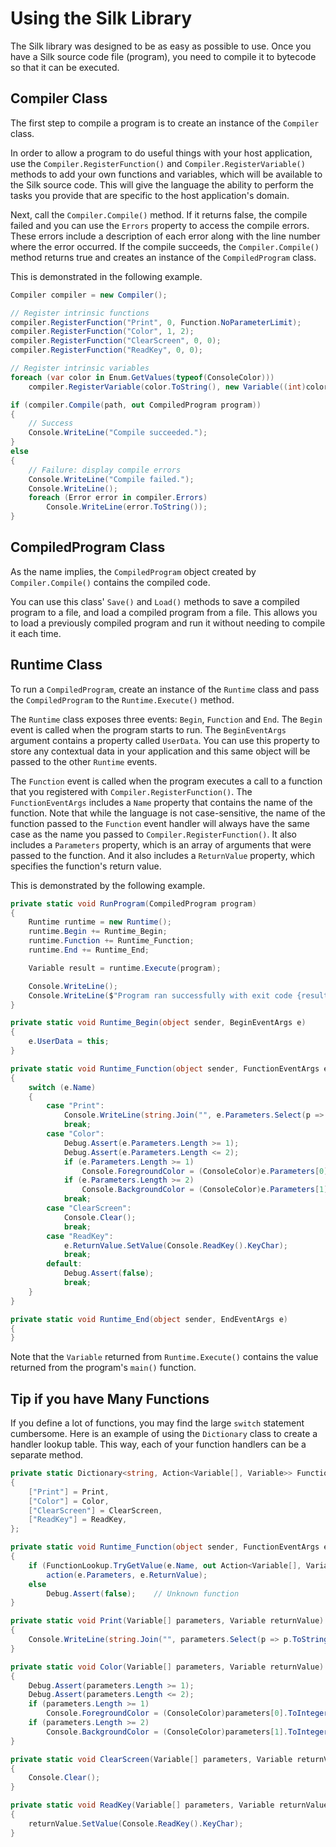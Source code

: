 # Using the Silk Library

The Silk library was designed to be as easy as possible to use. Once you have a Silk source code file (program), you
need to compile it to bytecode so that it can be executed.

## Compiler Class

The first step to compile a program is to create an instance of the `Compiler` class.

In order to allow a program to do useful things with your host application, use the `Compiler.RegisterFunction()`
and `Compiler.RegisterVariable()` methods to add your own functions and variables, which will be available to the Silk
source code. This will give the language the ability to perform the tasks you provide that are specific to the host
application's domain.

Next, call the `Compiler.Compile()` method. If it returns false, the compile failed and you can use the `Errors`
property to access the compile errors. These errors include a description of each error along with the line number where
the error occurred. If the compile succeeds, the `Compiler.Compile()` method returns true and creates an instance of
the `CompiledProgram` class.

This is demonstrated in the following example.

```cs
Compiler compiler = new Compiler();

// Register intrinsic functions
compiler.RegisterFunction("Print", 0, Function.NoParameterLimit);
compiler.RegisterFunction("Color", 1, 2);
compiler.RegisterFunction("ClearScreen", 0, 0);
compiler.RegisterFunction("ReadKey", 0, 0);

// Register intrinsic variables
foreach (var color in Enum.GetValues(typeof(ConsoleColor)))
    compiler.RegisterVariable(color.ToString(), new Variable((int)color));

if (compiler.Compile(path, out CompiledProgram program))
{
    // Success
    Console.WriteLine("Compile succeeded.");
}
else
{
    // Failure: display compile errors
    Console.WriteLine("Compile failed.");
    Console.WriteLine();
    foreach (Error error in compiler.Errors)
        Console.WriteLine(error.ToString());
}
```

## CompiledProgram Class

As the name implies, the `CompiledProgram` object created by `Compiler.Compile()` contains the compiled code.

You can use this class' `Save()` and `Load()` methods to save a compiled program to a file, and load a compiled program
from a file. This allows you to load a previously compiled program and run it without needing to compile it each time.

## Runtime Class

To run a `CompiledProgram`, create an instance of the `Runtime` class and pass the `CompiledProgram` to
the `Runtime.Execute()` method.

The `Runtime` class exposes three events: `Begin`, `Function` and `End`. The `Begin` event is called when the program
starts to run. The `BeginEventArgs` argument contains a property called `UserData`. You can use this property to store
any contextual data in your application and this same object will be passed to the other `Runtime` events.

The `Function` event is called when the program executes a call to a function that you registered
with `Compiler.RegisterFunction()`. The `FunctionEventArgs` includes a `Name` property that contains the name of the
function. Note that while the language is not case-sensitive, the name of the function passed to the `Function` event
handler will always have the same case as the name you passed to `Compiler.RegisterFunction()`. It also includes
a `Parameters` property, which is an array of arguments that were passed to the function. And it also includes
a `ReturnValue` property, which specifies the function's return value.

This is demonstrated by the following example.

```cs
private static void RunProgram(CompiledProgram program)
{
    Runtime runtime = new Runtime();
    runtime.Begin += Runtime_Begin;
    runtime.Function += Runtime_Function;
    runtime.End += Runtime_End;

    Variable result = runtime.Execute(program);

    Console.WriteLine();
    Console.WriteLine($"Program ran successfully with exit code {result}.");
}

private static void Runtime_Begin(object sender, BeginEventArgs e)
{
    e.UserData = this;
}

private static void Runtime_Function(object sender, FunctionEventArgs e)
{
    switch (e.Name)
    {
        case "Print":
            Console.WriteLine(string.Join("", e.Parameters.Select(p => p.ToString())));
            break;
        case "Color":
            Debug.Assert(e.Parameters.Length >= 1);
            Debug.Assert(e.Parameters.Length <= 2);
            if (e.Parameters.Length >= 1)
                Console.ForegroundColor = (ConsoleColor)e.Parameters[0].ToInteger();
            if (e.Parameters.Length >= 2)
                Console.BackgroundColor = (ConsoleColor)e.Parameters[1].ToInteger();
            break;
        case "ClearScreen":
            Console.Clear();
            break;
        case "ReadKey":
            e.ReturnValue.SetValue(Console.ReadKey().KeyChar);
            break;
        default:
            Debug.Assert(false);
            break;
    }
}

private static void Runtime_End(object sender, EndEventArgs e)
{
}
```

Note that the `Variable` returned from `Runtime.Execute()` contains the value returned from the program's `main()`
function.

## Tip if you have Many Functions

If you define a lot of functions, you may find the large `switch` statement cumbersome. Here is an example of using
the `Dictionary` class to create a handler lookup table. This way, each of your function handlers can be a separate
method.

```cs
private static Dictionary<string, Action<Variable[], Variable>> FunctionLookup = new Dictionary<string, Action<Variable[], Variable>>
{
    ["Print"] = Print,
    ["Color"] = Color,
    ["ClearScreen"] = ClearScreen,
    ["ReadKey"] = ReadKey,
};

private static void Runtime_Function(object sender, FunctionEventArgs e)
{
    if (FunctionLookup.TryGetValue(e.Name, out Action<Variable[], Variable> action))
        action(e.Parameters, e.ReturnValue);
    else
        Debug.Assert(false);    // Unknown function
}

private static void Print(Variable[] parameters, Variable returnValue)
{
    Console.WriteLine(string.Join("", parameters.Select(p => p.ToString())));
}

private static void Color(Variable[] parameters, Variable returnValue)
{
    Debug.Assert(parameters.Length >= 1);
    Debug.Assert(parameters.Length <= 2);
    if (parameters.Length >= 1)
        Console.ForegroundColor = (ConsoleColor)parameters[0].ToInteger();
    if (parameters.Length >= 2)
        Console.BackgroundColor = (ConsoleColor)parameters[1].ToInteger();
}

private static void ClearScreen(Variable[] parameters, Variable returnValue)
{
    Console.Clear();
}

private static void ReadKey(Variable[] parameters, Variable returnValue)
{
    returnValue.SetValue(Console.ReadKey().KeyChar);
}
```
